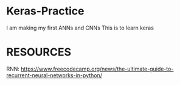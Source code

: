 # Keras-Practice
I am making my first ANNs and CNNs 
This is to learn keras
# RESOURCES
RNN: https://www.freecodecamp.org/news/the-ultimate-guide-to-recurrent-neural-networks-in-python/
